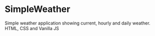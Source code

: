# SimpleWeather
Simple weather application showing current, hourly and daily weather. HTML, CSS and Vanilla JS
